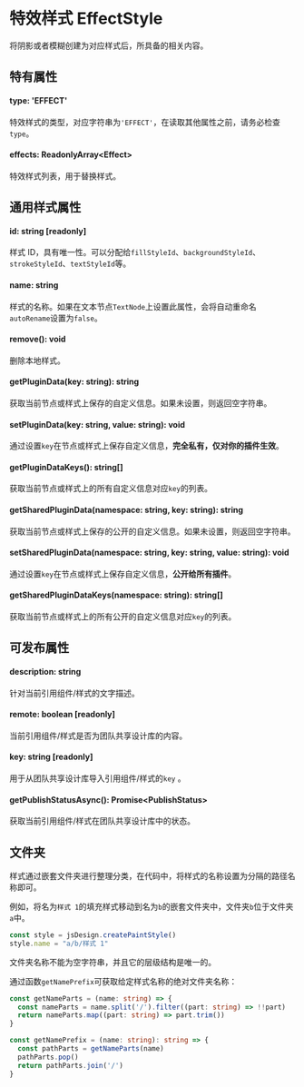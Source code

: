 # 特效样式 EffectStyle

将阴影或者模糊创建为对应样式后，所具备的相关内容。



## 特有属性

#### type: 'EFFECT'

特效样式的类型，对应字符串为`'EFFECT'`，在读取其他属性之前，请务必检查`type`。



#### effects: ReadonlyArray\<Effect\>

特效样式列表，用于替换样式。



## 通用样式属性

#### id: string [readonly]

样式 ID，具有唯一性。可以分配给`fillStyleId`、`backgroundStyleId`、`strokeStyleId`、`textStyleId`等。



#### name: string

样式的名称。如果在文本节点`TextNode`上设置此属性，会将自动重命名`autoRename`设置为`false`。



#### remove(): void

删除本地样式。



#### getPluginData(key: string): string

获取当前节点或样式上保存的自定义信息。如果未设置，则返回空字符串。



#### setPluginData(key: string, value: string): void

通过设置`key`在节点或样式上保存自定义信息，**完全私有，仅对你的插件生效**。



#### getPluginDataKeys(): string[]

获取当前节点或样式上的所有自定义信息对应`key`的列表。



#### getSharedPluginData(namespace: string, key: string): string

获取当前节点或样式上保存的公开的自定义信息。如果未设置，则返回空字符串。



#### setSharedPluginData(namespace: string, key: string, value: string): void

通过设置`key`在节点或样式上保存自定义信息，**公开给所有插件**。



#### getSharedPluginDataKeys(namespace: string): string[]

获取当前节点或样式上的所有公开的自定义信息对应`key`的列表。



## 可发布属性

#### description: string

针对当前引用组件/样式的文字描述。



#### remote: boolean [readonly]

当前引用组件/样式是否为团队共享设计库的内容。



#### key: string [readonly]

用于从团队共享设计库导入引用组件/样式的`key` 。



#### getPublishStatusAsync(): Promise\<PublishStatus\>

获取当前引用组件/样式在团队共享设计库中的状态。



## 文件夹

样式通过嵌套文件夹进行整理分类，在代码中，将样式的名称设置为分隔的路径名称即可。

例如，将名为`样式 1`的填充样式移动到名为`b`的嵌套文件夹中，文件夹`b`位于文件夹`a`中。

```TypeScript
const style = jsDesign.createPaintStyle() 
style.name = "a/b/样式 1"
```

文件夹名称不能为空字符串，并且它的层级结构是唯一的。

通过函数`getNamePrefix`可获取给定样式名称的绝对文件夹名称：

```TypeScript
const getNameParts = (name: string) => {
  const nameParts = name.split('/').filter((part: string) => !!part)
  return nameParts.map((part: string) => part.trim())
}

const getNamePrefix = (name: string): string => {
  const pathParts = getNameParts(name)
  pathParts.pop()
  return pathParts.join('/')
}
```